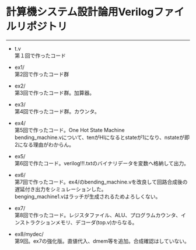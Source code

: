 # 計算機システム設計論用Verilogファイルリポジトリ  
---  

* t.v  
第１回で作ったコード  

* ex1/  
第2回で作ったコード群  
* ex2/  
第3回で作ったコード群。加算器。
* ex3/  
第4回で作ったコード群。カウンタ。
* ex4/  
第5回で作ったコード。One Hot State Machine   
bending_machine.vについて、tenがHIになるとstateが1になり、nstateが即2になる理由がわからん。  
* ex5/  
第6回で作たコード。verilog!!!.txtのバイナリデータを変数へ格納して出力。  
* ex6/  
第7回で作ったコード。ex4/のbending_machine.vを改良して回路合成後の遅延付き出力をシミュレーションした。  
benging_machine1.vはラッチが生成されるためよろしくない。
* ex7/  
第8回で作ったコード。レジスタファイル、ALU、プログラムカウンタ、インストラクションメモリ、デコーダ(top.v)からなる。  
* ex8/mydec/  
第9回。ex7の強化版。直値代入、dmem等を追加。合成確認はしていない。  
